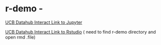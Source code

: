 # r-demo - 

[UCB Datahub Interact Link to Jupyter](https://datahub.berkeley.edu/hub/user-redirect/git-pull?repo=https%3A%2F%2Fgithub.com%2Fericvd-ucb%2Fr-demo&urlpath=tree%2Fr-demo%2FR-Demo-Jupyter.ipynb)

[UCB Datahub Interact Link to Rstudio](https://datahub.berkeley.edu/hub/user-redirect/git-pull?repo=https%3A%2F%2Fgithub.com%2Fericvd-ucb%2Fr-demo&urlpath=rstudio%2F)  ( need to find r-demo directory and open rmd .file)
